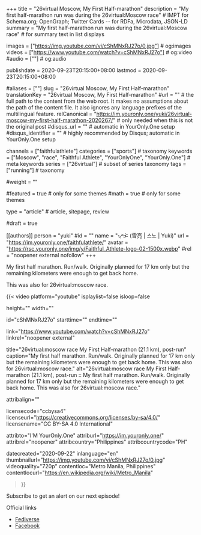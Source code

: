 +++
title = "26virtual Moscow, My First Half-marathon"
description = "My first half-marathon run was during the 26virtual:Moscow race"													# IMPT for Schema.org; OpenGraph; Twitter Cards -- for RDFa, Microdata, JSON-LD
summary = "My first half-marathon run was during the 26virtual:Moscow race"																											# for summary text in list displays

images = ["https://img.youtube.com/vi/cShMNxRJ27o/0.jpg"]																											# og:images
videos = ["https://www.youtube.com/watch?v=cShMNxRJ27o"]                                                      # og:video
#audio = [""]																												# og:audio

publishdate = 2020-09-23T20:15:00+08:00
lastmod = 2020-09-23T20:15:00+08:00

#aliases = [""]
slug = "26virtual Moscow, My First Half-marathon"
translationKey = "26virtual Moscow, My First Half-marathon"
#url = ""																														# the full path to the content from the web root. It makes no assumptions about the path of the content file. It also ignores any language prefixes of the multilingual feature.
relCanonical = "https://im.youronly.one/yuki/26virtual-moscow-my-first-half-marathon-2020267/"																									# only needed when this is not the original post
#disqus_url = ""                                                    # automatic in YourOnly.One setup
#disqus_identifier = ""                                             # highly recommended by Disqus; automatic in YourOnly.One setup

channels = ["faithfulathlete"]
categories = ["sports"]																									# taxonomy
keywords = ["Moscow", "race", "Faithful Athlete", "YourOnlyOne", "YourOnly.One"]																										# meta keywords
series = ["26virtual"]																											# subset of series taxonomy
tags = ["running"]																						# taxonomy

#weight = ""

#featured = true																									# only for some themes
#math = true																											# only for some themes

type = "article"                                                           # article, sitepage, review

#draft = true

[[authors]]
person = "yuki"
#id = ""
name = "ᜌᜓᜃᜒ (雪亮 | 스노 | Yuki)"
url = "https://im.youronly.one/faithfulathlete/"
avatar = "https://rsc.youronly.one/img/y/Faithful_Athlete-logo-02-1500x.webp"
#rel = "noopener external nofollow"
+++

My first half marathon. Run/walk. Originally planned for 17 km only but the remaining kilometers were enough to get back home.

<!--more-->

This was also for 26virtual:moscow race.

{{< video
  platform="youtube"
  isplaylist=false
  isloop=false

  height=""
  width=""

  id="cShMNxRJ27o"
  starttime=""
  endtime=""

  link="https://www.youtube.com/watch?v=cShMNxRJ27o"
  linkrel="noopener external"

  title="26virtual:moscow race My First Half-marathon (21.1 km), post-run"
  caption="My first half marathon. Run/walk. Originally planned for 17 km only but the remaining kilometers were enough to get back home. This was also for 26virtual:moscow race."
  alt="26virtual:moscow race My First Half-marathon (21.1 km), post-run :: My first half marathon. Run/walk. Originally planned for 17 km only but the remaining kilometers were enough to get back home. This was also for 26virtual:moscow race."

  attribalign=""

  licensecode="ccbysa4"
  licenseurl="https://creativecommons.org/licenses/by-sa/4.0/"
  licensename="CC BY-SA 4.0 International"

  attribto="I'M YourOnly.One"
  attriburl="https://im.youronly.one/"
  attribrel="noopener"
  attribcountry="Philippines"
  attribcountrycode="PH"

  datecreated="2020-09-22"
  inlanguage="en"
  thumbnailurl="https://img.youtube.com/vi/cShMNxRJ27o/0.jpg"
  videoquality="720p"
  contentloc="Metro Manila, Philippines"
  contentlocurl="https://en.wikipedia.org/wiki/Metro_Manila"
>}}

Subscribe to get an alert on our next episode!

Official links

- [Fediverse](https://koyu.space/@faithfulathlete)
- [Facebook](https://facebook.com/faithful.athlete)
